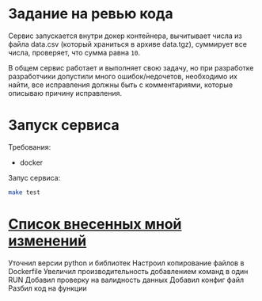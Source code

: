 # Задание на ревью кода
Сервис запускается внутри докер контейнера, вычитывает числа из файла data.csv (который храниться в архиве data.tgz), суммирует все числа, проверяет, что сумма равна `10`.
 
В общем сервис работает и выполняет свою задачу, но при разработке разработчики допустили много ошибок/недочетов, необходимо их найти, все исправления должны быть с комментариями, которые описываю причину исправления.
 
 
# Запуск сервиса
Требования:
- docker
 
Запус сервиса:
```bash
make test
```


# [**Список внесенных мной изменений**](https://github.com/Norlet/Kaggle-Competitions-and-other-projects/blob/main/DeepPavlov/Quest%201%20(Code%20Review)/Recap.md)

Уточнил версии python и библиотек
Настроил копирование файлов в Dockerfile
Увеличил производительность добавлением команд в один RUN
Добавил проверку на валидность данных
Добавил конфиг файл
Разбил код на функции
